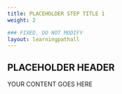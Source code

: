 ```yaml
---
title: PLACEHOLDER STEP TITLE 1
weight: 2

### FIXED, DO NOT MODIFY
layout: learningpathall
---
```


## PLACEHOLDER HEADER 
YOUR CONTENT GOES HERE
